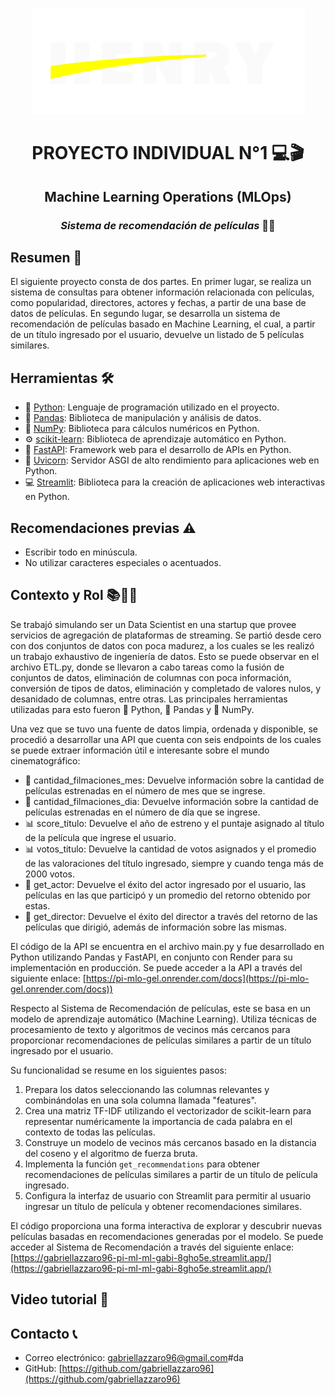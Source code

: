 <div align="center">

![Logo de SoyHenry](images/logo_henry.png)
 
# PROYECTO INDIVIDUAL N°1 💻🎬
## Machine Learning Operations (MLOps)
### *Sistema de recomendación de películas* 🎥🍿

</div>

## Resumen 📜
El siguiente proyecto consta de dos partes. En primer lugar, se realiza un sistema de consultas para obtener información relacionada con películas, como popularidad, directores, actores y fechas, a partir de una base de datos de películas. En segundo lugar, se desarrolla un sistema de recomendación de películas basado en Machine Learning, el cual, a partir de un título ingresado por el usuario, devuelve un listado de 5 películas similares.

## Herramientas 🛠️
- :snake: [Python](https://docs.python.org/): Lenguaje de programación utilizado en el proyecto.
- :panda_face: [Pandas](https://pandas.pydata.org/): Biblioteca de manipulación y análisis de datos.
- :1234: [NumPy](https://numpy.org/doc/): Biblioteca para cálculos numéricos en Python.
- :gear: [scikit-learn](https://scikit-learn.org/stable/): Biblioteca de aprendizaje automático en Python.
- :rocket: [FastAPI](https://fastapi.tiangolo.com/): Framework web para el desarrollo de APIs en Python.
- :unicorn: [Uvicorn](https://www.uvicorn.org/): Servidor ASGI de alto rendimiento para aplicaciones web en Python.
- :computer: [Streamlit](https://docs.streamlit.io/): Biblioteca para la creación de aplicaciones web interactivas en Python.

## Recomendaciones previas ⚠️
- Escribir todo en minúscula.
- No utilizar caracteres especiales o acentuados.

## Contexto y Rol 📚👨‍💻
Se trabajó simulando ser un Data Scientist en una startup que provee servicios de agregación de plataformas de streaming. Se partió desde cero con dos conjuntos de datos con poca madurez, a los cuales se les realizó un trabajo exhaustivo de ingeniería de datos. Esto se puede observar en el archivo ETL.py, donde se llevaron a cabo tareas como la fusión de conjuntos de datos, eliminación de columnas con poca información, conversión de tipos de datos, eliminación y completado de valores nulos, y desanidado de columnas, entre otras. Las principales herramientas utilizadas para esto fueron :snake: Python, :panda_face: Pandas y :1234: NumPy.

Una vez que se tuvo una fuente de datos limpia, ordenada y disponible, se procedió a desarrollar una API que cuenta con seis endpoints de los cuales se puede extraer información útil e interesante sobre el mundo cinematográfico:

- :calendar: cantidad_filmaciones_mes: Devuelve información sobre la cantidad de películas estrenadas en el número de mes que se ingrese.
- :calendar: cantidad_filmaciones_dia: Devuelve información sobre la cantidad de películas estrenadas en el número de día que se ingrese.
- :bar_chart: score_titulo: Devuelve el año de estreno y el puntaje asignado al título de la película que ingrese el usuario.
- :bar_chart: votos_titulo: Devuelve la cantidad de votos asignados y el promedio de las valoraciones del título ingresado, siempre y cuando tenga más de 2000 votos.
- :bust_in_silhouette: get_actor: Devuelve el éxito del actor ingresado por el usuario, las películas en las que participó y un promedio del retorno obtenido por estas.
- :bust_in_silhouette: get_director: Devuelve el éxito del director a través del retorno de las películas que dirigió, además de información sobre las mismas.

El código de la API se encuentra en el archivo main.py y fue desarrollado en Python utilizando Pandas y FastAPI, en conjunto con Render para su implementación en producción. Se puede acceder a la API a través del siguiente enlace: [https://pi-mlo-gel.onrender.com/docs](https://pi-mlo-gel.onrender.com/docs))

Respecto al Sistema de Recomendación de películas, este se basa en un modelo de aprendizaje automático (Machine Learning). Utiliza técnicas de procesamiento de texto y algoritmos de vecinos más cercanos para proporcionar recomendaciones de películas similares a partir de un título ingresado por el usuario. 

Su funcionalidad se resume en los siguientes pasos:
1. Prepara los datos seleccionando las columnas relevantes y combinándolas en una sola columna llamada "features".
2. Crea una matriz TF-IDF utilizando el vectorizador de scikit-learn para representar numéricamente la importancia de cada palabra en el contexto de todas las películas.
3. Construye un modelo de vecinos más cercanos basado en la distancia del coseno y el algoritmo de fuerza bruta.
4. Implementa la función `get_recommendations` para obtener recomendaciones de películas similares a partir de un título de película ingresado.
5. Configura la interfaz de usuario con Streamlit para permitir al usuario ingresar un título de película y obtener recomendaciones similares.

El código proporciona una forma interactiva de explorar y descubrir nuevas películas basadas en recomendaciones generadas por el modelo. Se puede acceder al Sistema de Recomendación a través del siguiente enlace: [https://gabriellazzaro96-pi-ml-ml-gabi-8gho5e.streamlit.app/](https://gabriellazzaro96-pi-ml-ml-gabi-8gho5e.streamlit.app/)

## Video tutorial 🎥



## Contacto 📞
- Correo electrónico: gabriellazzaro96@gmail.com#da
- GitHub: [https://github.com/gabriellazzaro96](https://github.com/gabriellazzaro96)
